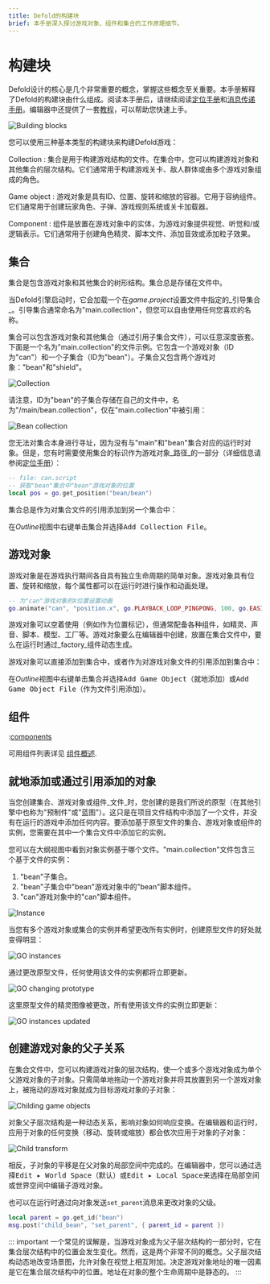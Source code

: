 ```yaml
---
title: Defold的构建块
brief: 本手册深入探讨游戏对象、组件和集合的工作原理细节。
---
```


#  构建块

Defold设计的核心是几个非常重要的概念，掌握这些概念至关重要。本手册解释了Defold的构建块由什么组成。阅读本手册后，请继续阅读[定位手册](/manuals/addressing)和[消息传递手册](/manuals/message-passing)。编辑器中还提供了一套[教程](/tutorials/getting-started)，可以帮助您快速上手。

![Building blocks](images/building_blocks/building_blocks.png)

您可以使用三种基本类型的构建块来构建Defold游戏：

Collection
: 集合是用于构建游戏结构的文件。在集合中，您可以构建游戏对象和其他集合的层次结构。它们通常用于构建游戏关卡、敌人群体或由多个游戏对象组成的角色。

Game object
: 游戏对象是具有ID、位置、旋转和缩放的容器。它用于容纳组件。它们通常用于创建玩家角色、子弹、游戏规则系统或关卡加载器。

Component
: 组件是放置在游戏对象中的实体，为游戏对象提供视觉、听觉和/或逻辑表示。它们通常用于创建角色精灵、脚本文件、添加音效或添加粒子效果。

## 集合

集合是包含游戏对象和其他集合的树形结构。集合总是存储在文件中。

当Defold引擎启动时，它会加载一个在*game.project*设置文件中指定的_引导集合_。引导集合通常命名为"main.collection"，但您可以自由使用任何您喜欢的名称。

集合可以包含游戏对象和其他集合（通过引用子集合文件），可以任意深度嵌套。下面是一个名为"main.collection"的文件示例。它包含一个游戏对象（ID为"can"）和一个子集合（ID为"bean"）。子集合又包含两个游戏对象："bean"和"shield"。

![Collection](images/building_blocks/collection.png)

请注意，ID为"bean"的子集合存储在自己的文件中，名为"/main/bean.collection"，仅在"main.collection"中被引用：

![Bean collection](images/building_blocks/bean_collection.png)

您无法对集合本身进行寻址，因为没有与"main"和"bean"集合对应的运行时对象。但是，您有时需要使用集合的标识作为游戏对象_路径_的一部分（详细信息请参阅[定位手册](/manuals/addressing)）：

```lua
-- file: can.script
-- 获取"bean"集合中"bean"游戏对象的位置
local pos = go.get_position("bean/bean")
```

集合总是作为对集合文件的引用添加到另一个集合中：

在*Outline*视图中<kbd>右键单击</kbd>集合并选择<kbd>Add Collection File</kbd>。

## 游戏对象

游戏对象是在游戏执行期间各自具有独立生命周期的简单对象。游戏对象具有位置、旋转和缩放，每个属性都可以在运行时进行操作和动画处理。

```lua
-- 为"can"游戏对象的X位置设置动画
go.animate("can", "position.x", go.PLAYBACK_LOOP_PINGPONG, 100, go.EASING_LINEAR, 1.0)
```

游戏对象可以空着使用（例如作为位置标记），但通常配备各种组件，如精灵、声音、脚本、模型、工厂等。游戏对象要么在编辑器中创建，放置在集合文件中，要么在运行时通过_factory_组件动态生成。

游戏对象可以直接添加到集合中，或者作为对游戏对象文件的引用添加到集合中：

在*Outline*视图中<kbd>右键单击</kbd>集合并选择<kbd>Add Game Object</kbd>（就地添加）或<kbd>Add Game Object File</kbd>（作为文件引用添加）。


## 组件

:[components](../shared/components.md)

可用组件列表详见 [组件概述](/manuals/components/).

## 就地添加或通过引用添加的对象

当您创建集合、游戏对象或组件_文件_时，您创建的是我们所说的原型（在其他引擎中也称为"预制件"或"蓝图"）。这只是在项目文件结构中添加了一个文件，并没有在运行的游戏中添加任何内容。要添加基于原型文件的集合、游戏对象或组件的实例，您需要在其中一个集合文件中添加它的实例。

您可以在大纲视图中看到对象实例基于哪个文件。"main.collection"文件包含三个基于文件的实例：

1. "bean"子集合。
2. "bean"子集合中"bean"游戏对象中的"bean"脚本组件。
3. "can"游戏对象中的"can"脚本组件。

![Instance](images/building_blocks/instance.png)

当您有多个游戏对象或集合的实例并希望更改所有实例时，创建原型文件的好处就变得明显：

![GO instances](images/building_blocks/go_instance.png)

通过更改原型文件，任何使用该文件的实例都将立即更新。

![GO changing prototype](images/building_blocks/go_change_blueprint.png)

这里原型文件的精灵图像被更改，所有使用该文件的实例立即更新：

![GO instances updated](images/building_blocks/go_instance2.png)

## 创建游戏对象的父子关系

在集合文件中，您可以构建游戏对象的层次结构，使一个或多个游戏对象成为单个父游戏对象的子对象。只需简单地<kbd>拖动</kbd>一个游戏对象并将其<kbd>放置</kbd>到另一个游戏对象上，被拖动的游戏对象就成为目标游戏对象的子对象：

![Childing game objects](images/building_blocks/childing.png)

对象父子层次结构是一种动态关系，影响对象如何响应变换。在编辑器和运行时，应用于对象的任何变换（移动、旋转或缩放）都会依次应用于对象的子对象：

![Child transform](images/building_blocks/child_transform.png)

相反，子对象的平移是在父对象的局部空间中完成的。在编辑器中，您可以通过选择<kbd>Edit ▸ World Space</kbd>（默认）或<kbd>Edit ▸ Local Space</kbd>来选择在局部空间或世界空间中编辑子游戏对象。

也可以在运行时通过向对象发送`set_parent`消息来更改对象的父级。

```lua
local parent = go.get_id("bean")
msg.post("child_bean", "set_parent", { parent_id = parent })
```

::: important
一个常见的误解是，当游戏对象成为父子层次结构的一部分时，它在集合层次结构中的位置会发生变化。然而，这是两个非常不同的概念。父子层次结构动态地改变场景图，允许对象在视觉上相互附加。决定游戏对象地址的唯一因素是它在集合层次结构中的位置。地址在对象的整个生命周期中是静态的。
:::
